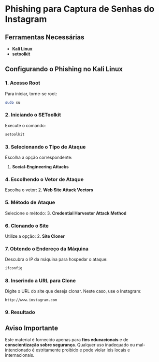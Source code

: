 # Phishing para Captura de Senhas do Instagram

## Ferramentas Necessárias
- **Kali Linux**
- **setoolkit**

## Configurando o Phishing no Kali Linux

### 1. Acesso Root
Para iniciar, torne-se root:
```bash
sudo su
```

### 2. Iniciando o SEToolkit
Execute o comando:
```bash
setoolkit
```

### 3. Selecionando o Tipo de Ataque
Escolha a opção correspondente:
1. **Social-Engineering Attacks**

### 4. Escolhendo o Vetor de Ataque
Escolha o vetor:
2. **Web Site Attack Vectors**

### 5. Método de Ataque
Selecione o método:
3. **Credential Harvester Attack Method**

### 6. Clonando o Site
Utilize a opção:
2. **Site Cloner**

### 7. Obtendo o Endereço da Máquina
Descubra o IP da máquina para hospedar o ataque:
```bash
ifconfig
```

### 8. Inserindo a URL para Clone
Digite o URL do site que deseja clonar. Neste caso, use o Instagram:
```
http://www.instagram.com
```

### 9. Resultado


## Aviso Importante
Este material é fornecido apenas para **fins educacionais** e de **conscientização sobre segurança**. Qualquer uso inadequado ou mal-intencionado é estritamente proibido e pode violar leis locais e internacionais.

